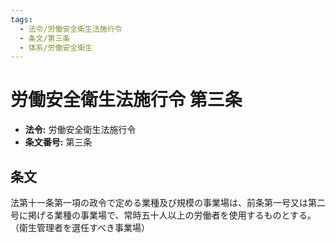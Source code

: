 ```yaml
---
tags:
  - 法令/労働安全衛生法施行令
  - 条文/第三条
  - 体系/労働安全衛生
---
```

# 労働安全衛生法施行令 第三条

- **法令:** 労働安全衛生法施行令
- **条文番号:** 第三条

## 条文
法第十一条第一項の政令で定める業種及び規模の事業場は、前条第一号又は第二号に掲げる業種の事業場で、常時五十人以上の労働者を使用するものとする。
（衛生管理者を選任すべき事業場）

